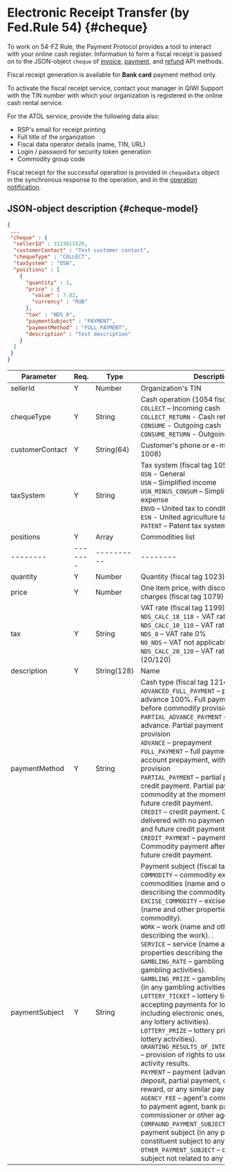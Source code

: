 # Electronic Receipt Transfer (by Fed.Rule 54) {#cheque}

To work on 54-FZ Rule, the Payment Protocol provides a tool to interact with your online cash register. Information to form a fiscal receipt is passed on to the JSON-object `cheque` of [invoice](#invoice_put), [payment](#payments), and [refund](#refund) API methods.

<aside class="notice">
Fiscal receipt generation is available for <b>Bank card</b> payment method only.
</aside>

To activate the fiscal receipt service, contact your manager in QIWI Support with the TIN number with which your organization is registered in the online cash rental service.

For the ATOL service, provide the following data also:

* RSP's email for receipt printing
* Full title of the organization
* Fiscal data operator details (name, TIN, URL)
* Login / password for security token generation
* Commodity group code

Fiscal receipt for the successful operation is provided in `chequeData` object in the synchronous response to the operation, and in the [operation notification](#callback).

## JSON-object description {#cheque-model}

~~~ json
{
 ...
 "cheque" : {
  "sellerId" : 3123011520,
  "customerContact" : "Test customer contact",
  "chequeType" : "COLLECT",
  "taxSystem" : "OSN",
  "positions" : [
    {
      "quantity" : 1,
      "price" : {
        "value" : 7.82,
        "currency" : "RUB"
      },
      "tax" : "NDS_0",
      "paymentSubject" : "PAYMENT",
      "paymentMethod" : "FULL_PAYMENT",
      "description" : "Test description"
    }
  ]
 }
}
~~~

Parameter|Req.|Type|Description
--------|-------|----------|--------
sellerId|Y|Number|Organization's TIN
chequeType|Y|String|Cash operation (1054 fiscal tag):<br> `COLLECT` – Incoming cash <br> `COLLECT_RETURN` - Cash return <br> `CONSUME` - Outgoing cash <br> `CONSUME_RETURN` - Outgoing cash return
customerContact|Y|String(64)|Customer's phone or e-mail  (fiscal tag 1008)
taxSystem|Y|String|Tax system (fiscal tag 1055):<br> `OSN` - General<br>`USN` – Simplified income<br>`USN_MINUS_CONSUM`  – Simplified income minus expense<br>`ENVD` – United tax to conditional income<br>`ESN` - United agriculture tax<br>`PATENT` – Patent tax system
positions|Y|Array|Commodities list
--------|-------|----------|--------
quantity|Y|Number|Quantity (fiscal tag 1023)
price|Y|Number|One item price, with discounts and extra charges (fiscal tag 1079)
tax|Y|String|VAT rate (fiscal tag 1199):<br>`NDS_CALC_18_118` - VAT rate 18% (18/118) <br>`NDS_CALC_10_110` – VAT rate 10% (10/110) <br>`NDS_0` – VAT rate 0% <br>`NO_NDS` – VAT not applicable<br>`NDS_CALC_20_120` – VAT rate 20% (20/120) (20/120)
description|Y|String(128)|Name
paymentMethod|Y|String|Cash type (fiscal tag 1214):<br>`ADVANCED_FULL_PAYMENT` – payment in advance 100%. Full payment in advance before commodity provision<br>`PARTIAL_ADVANCE_PAYMENT`  – payment in advance. Partial payment before commodity provision<br>`ADVANCE` – prepayment<br>`FULL_PAYMENT` – full payment, taking into account prepayment, with commodity provision<br>`PARTIAL_PAYMENT` – partial payment and credit payment. Partial payment for the commodity at the moment of delivery, with future credit payment.<br>`CREDIT`  – credit payment. Commodity is delivered with no payment at the moment and future credit payment is expected.<br>`CREDIT_PAYMENT` – payment for the credit. Commodity payment after its delivery with future credit payment.
paymentSubject|Y|String|Payment subject (fiscal tag 1212):<br>`COMMODITY` – commodity except excise commodities (name and other properties describing the commodity).<br>`EXCISE_COMMODITY` – excise commodity (name and other properties describing the commodity).<br>`WORK` – work (name and other properties describing the work). .<br>`SERVICE` – service (name and other properties describing the service).<br>`GAMBLING_RATE` – gambling rate (in any gambling activities).<br>`GAMBLING_PRIZE` – gambling prize payment (in any gambling activities).<br>`LOTTERY_TICKET` – lottery ticket payment (in accepting payments for lottery tickets, including electronic ones, lottery stakes in any lottery activities).<br>`LOTTERY_PRIZE` – lottery prize payment (n any lottery activities). <br>`GRANTING_RESULTS_OF_INTELLECTUAL_ACTIVITY` – provision of rights to use intellectual activity results.<br>`PAYMENT` – payment (advance, pre-payment, deposit, partial payment, credit, fine, bonus, reward, or any similar payment subject).<br>`AGENCY_FEE` – agent's commission (in any fee to payment agent, bank payment agent, commissioner or other agent service).<br>`COMPAUND_PAYMENT_SUBJECT` – multiple payment subject (in any payment constituent subject to any of the above).<br>`OTHER_PAYMENT_SUBJECT` – other payment subject not related to any of the above.
